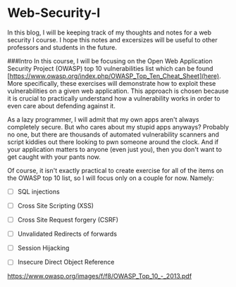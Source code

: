 # Web-Security-I
In this blog, I will be keeping track of my thoughts and notes for a web security I course. I hope this notes and excersizes will be useful to other professors and students in the future. 

###Intro
In this course, I will be focusing on the Open Web Application Security Project (OWASP) top 10 vulnerabilities list which can be found [https://www.owasp.org/index.php/OWASP_Top_Ten_Cheat_Sheet](here). More specifically, these exercises will demonstrate how to exploit these vulnerabilities on a given web application. This approach is chosen because it is crucial to practically understand how a vulnerability works in order to even care about defending against it. 

As a lazy programmer, I will admit that my own apps aren't always completely secure. But who cares about my stupid apps anyways? Probably no one, but there are thousands of automated vulnerability scanners and script kiddies out there looking to pwn someone around the clock. And if your application matters to anyone (even just you), then you don't want to get caught with your pants now. 

Of course, it isn't exactly practical to create exercise for all of the items on the OWASP top 10 list, so I will focus only on a couple for now. Namely:
-[ ] SQL injections 
-[ ] Cross Site Scripting (XSS)
-[ ] Cross Site Request forgery (CSRF)
-[ ] Unvalidated Redirects of forwards 
-[ ] Session Hijacking
-[ ] Insecure Direct Object Reference


https://www.owasp.org/images/f/f8/OWASP_Top_10_-_2013.pdf

